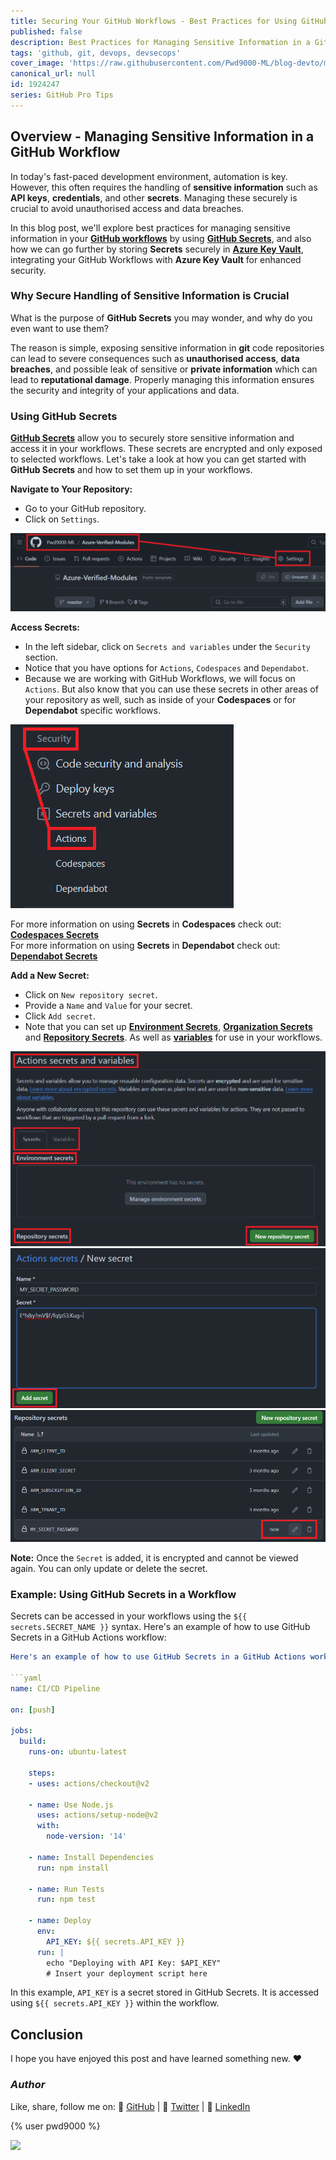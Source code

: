 ```yaml
---
title: Securing Your GitHub Workflows - Best Practices for Using GitHub Secrets
published: false
description: Best Practices for Managing Sensitive Information in a GitHub Workflow
tags: 'github, git, devops, devsecops'
cover_image: 'https://raw.githubusercontent.com/Pwd9000-ML/blog-devto/main/posts/2024/GitHub-Secrets-Best-Practise/assets/main-gh-tips.png'
canonical_url: null
id: 1924247
series: GitHub Pro Tips
---
```


## Overview - Managing Sensitive Information in a GitHub Workflow

In today's fast-paced development environment, automation is key. However, this often requires the handling of **sensitive information** such as **API keys**, **credentials**, and other **secrets**. Managing these securely is crucial to avoid unauthorised access and data breaches.

In this blog post, we'll explore best practices for managing sensitive information in your **[GitHub workflows](https://docs.github.com/en/actions/using-workflows/about-workflows?wt.mc_id=DT-MVP-5004771)** by using **[GitHub Secrets](https://docs.github.com/en/actions/security-guides/using-secrets-in-github-actions#about-secrets?wt.mc_id=DT-MVP-5004771)**, and also how we can go further by storing **Secrets** securely in **[Azure Key Vault](https://learn.microsoft.com/en-us/azure/key-vault/general/basic-concepts?wt.mc_id=DT-MVP-5004771)**, integrating your GitHub Workflows with **Azure Key Vault** for enhanced security.

### Why Secure Handling of Sensitive Information is Crucial

What is the purpose of **GitHub Secrets** you may wonder, and why do you even want to use them?

The reason is simple, exposing sensitive information in **git** code repositories can lead to severe consequences such as **unauthorised access**, **data breaches**, and possible leak of sensitive or **private information** which can lead to **reputational damage**. Properly managing this information ensures the security and integrity of your applications and data.

### Using GitHub Secrets

**[GitHub Secrets](https://docs.github.com/en/actions/security-guides/using-secrets-in-github-actions#about-secrets?wt.mc_id=DT-MVP-5004771)** allow you to securely store sensitive information and access it in your workflows. These secrets are encrypted and only exposed to selected workflows. Let's take a look at how you can get started with **GitHub Secrets** and how to set them up in your workflows.

**Navigate to Your Repository:**  

- Go to your GitHub repository.  
- Click on `Settings`.  

![image.png](https://raw.githubusercontent.com/Pwd9000-ML/blog-devto/main/posts/2024/GitHub-Secrets-Best-Practise/assets/1-settings.png)  

**Access Secrets:**  

- In the left sidebar, click on `Secrets and variables` under the `Security` section.  
- Notice that you have options for `Actions`, `Codespaces` and `Dependabot`.  
- Because we are working with GitHub Workflows, we will focus on `Actions`. But also know that you can use these secrets in other areas of your repository as well, such as inside of your **Codespaces** or for **Dependabot** specific workflows.  

![image.png](https://raw.githubusercontent.com/Pwd9000-ML/blog-devto/main/posts/2024/GitHub-Secrets-Best-Practise/assets/1-secrets.png)  

For more information on using **Secrets** in **Codespaces** check out: **[Codespaces Secrets](https://docs.github.com/en/codespaces/managing-your-codespaces/managing-your-account-specific-secrets-for-github-codespaces?wt.mc_id=DT-MVP-5004771)**  
For more information on using **Secrets** in **Dependabot** check out: **[Dependabot Secrets](https://docs.github.com/en/code-security/dependabot/working-with-dependabot/automating-dependabot-with-github-actions#accessing-secrets?wt.mc_id=DT-MVP-5004771)**  

**Add a New Secret:**  

- Click on `New repository secret`.  
- Provide a `Name` and `Value` for your secret.  
- Click `Add secret`.  
- Note that you can set up **[Environment Secrets](https://docs.github.com/en/actions/security-guides/using-secrets-in-github-actions#creating-secrets-for-an-environment?wt.mc_id=DT-MVP-5004771)**, **[Organization Secrets](https://docs.github.com/en/actions/security-guides/using-secrets-in-github-actions#creating-secrets-for-an-organization?wt.mc_id=DT-MVP-5004771)** and **[Repository Secrets](https://docs.github.com/en/actions/security-guides/using-secrets-in-github-actions#creating-secrets-for-a-repository?wt.mc_id=DT-MVP-5004771)**. As well as **[variables](https://docs.github.com/en/actions/learn-github-actions/variables?wt.mc_id=DT-MVP-5004771)** for use in your workflows.  

![image.png](https://raw.githubusercontent.com/Pwd9000-ML/blog-devto/main/posts/2024/GitHub-Secrets-Best-Practise/assets/1-add-secret.png)  
![image.png](https://raw.githubusercontent.com/Pwd9000-ML/blog-devto/main/posts/2024/GitHub-Secrets-Best-Practise/assets/2-add-secret.png)  
![image.png](https://raw.githubusercontent.com/Pwd9000-ML/blog-devto/main/posts/2024/GitHub-Secrets-Best-Practise/assets/3-add-secret.png)  

**Note:** Once the `Secret` is added, it is encrypted and cannot be viewed again. You can only update or delete the secret.  

### Example: Using GitHub Secrets in a Workflow

Secrets can be accessed in your workflows using the `${{ secrets.SECRET_NAME }}` syntax. Here's an example of how to use GitHub Secrets in a GitHub Actions workflow:  

```yaml
Here's an example of how to use GitHub Secrets in a GitHub Actions workflow:  

```yaml  
name: CI/CD Pipeline  
   
on: [push]  
   
jobs:  
  build:  
    runs-on: ubuntu-latest  
  
    steps:  
    - uses: actions/checkout@v2  
  
    - name: Use Node.js  
      uses: actions/setup-node@v2  
      with:  
        node-version: '14'  
  
    - name: Install Dependencies  
      run: npm install  
  
    - name: Run Tests  
      run: npm test  
  
    - name: Deploy  
      env:  
        API_KEY: ${{ secrets.API_KEY }}  
      run: |  
        echo "Deploying with API Key: $API_KEY"  
        # Insert your deployment script here  
```  

In this example, `API_KEY` is a secret stored in GitHub Secrets. It is accessed using `${{ secrets.API_KEY }}` within the workflow.  

## Conclusion

I hope you have enjoyed this post and have learned something new. :heart:

### _Author_

Like, share, follow me on: :octopus: [GitHub](https://github.com/Pwd9000-ML) | :penguin: [Twitter](https://twitter.com/pwd9000) | :space_invader: [LinkedIn](https://www.linkedin.com/in/marcel-l-61b0a96b/)

{% user pwd9000 %}

<a href="https://www.buymeacoffee.com/pwd9000"><img src="https://img.buymeacoffee.com/button-api/?text=Buy me a coffee&emoji=&slug=pwd9000&button_colour=FFDD00&font_colour=000000&font_family=Cookie&outline_colour=000000&coffee_colour=ffffff"></a>
